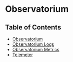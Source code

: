 # Observatorium

## Table of Contents

- [Observatorium](./observatorium.md)
- [Observatorium Logs](./observatorium.md#observatorium-logs)
- [Observatorium Metrics](./observatorium.md#observatorium-metrics)
- [Telemeter](./telemeter.md)
